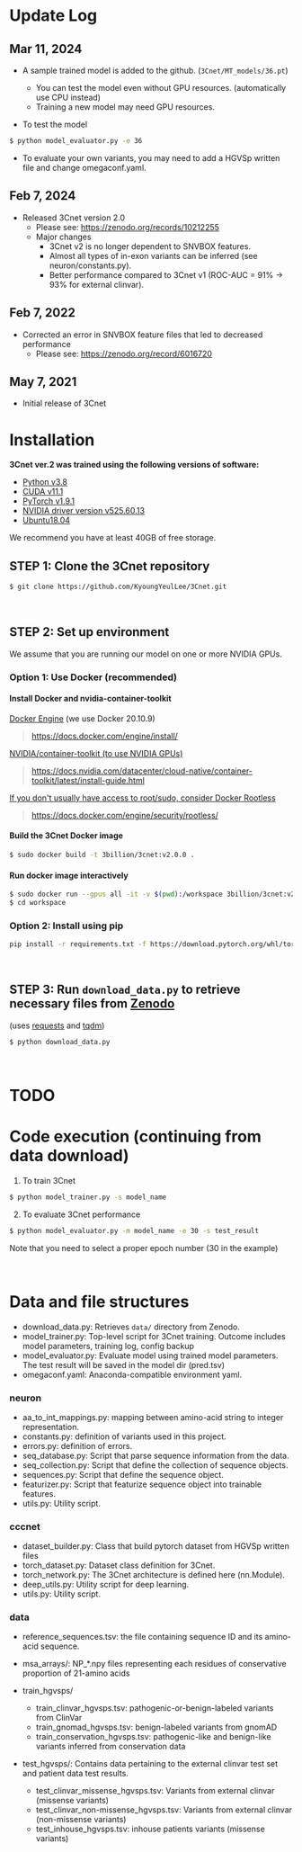 ﻿# Update Log

## Mar 11, 2024
- A sample trained model is added to the github. (`3Cnet/MT_models/36.pt`)
  - You can test the model even without GPU resources. (automatically use CPU instead)
  - Training a new model may need GPU resources.

- To test the model
```bash
$ python model_evaluator.py -e 36
```
  - To evaluate your own variants, you may need to add a HGVSp written file and change omegaconf.yaml.

## Feb 7, 2024
- Released 3Cnet version 2.0
  - Please see: https://zenodo.org/records/10212255
  - Major changes
    - 3Cnet v2 is no longer dependent to SNVBOX features.
    - Almost all types of in-exon variants can be inferred (see neuron/constants.py).
    - Better performance compared to 3Cnet v1 (ROC-AUC = 91% -> 93% for external clinvar).
## Feb 7, 2022
- Corrected an error in SNVBOX feature files that led to decreased performance
  - Please see: https://zenodo.org/record/6016720
## May 7, 2021
- Initial release of 3Cnet

# Installation

__3Cnet ver.2 was trained using the following versions of software:__
- [Python v3.8](https://www.python.org)
- [CUDA v11.1](https://developer.nvidia.com/cuda-toolkit)
- [PyTorch v1.9.1](https://pytorch.org)
- [NVIDIA driver version v525.60.13](https://www.nvidia.com/Download/index.aspx)
- [Ubuntu18.04](https://ubuntu.com)

We recommend you have at least 40GB of free storage.
<br>

## STEP 1: Clone the 3Cnet repository

```bash
$ git clone https://github.com/KyoungYeulLee/3Cnet.git
```
<br>

## STEP 2: Set up environment
We assume that you are running our model on one or more NVIDIA GPUs.

### Option 1: Use Docker (recommended)

#### __Install Docker and nvidia-container-toolkit__
<ins>Docker Engine</ins> (we use Docker 20.10.9)
> https://docs.docker.com/engine/install/

<ins>NVIDIA/container-toolkit (to use NVIDIA GPUs)</ins>
> https://docs.nvidia.com/datacenter/cloud-native/container-toolkit/latest/install-guide.html

<ins>If you don't usually have access to root/sudo, consider Docker Rootless</ins>
> https://docs.docker.com/engine/security/rootless/

#### __Build the 3Cnet Docker image__
```bash
$ sudo docker build -t 3billion/3cnet:v2.0.0 .
```
#### __Run docker image interactively__
```bash
$ sudo docker run --gpus all -it -v $(pwd):/workspace 3billion/3cnet:v2.0.0 bash
$ cd workspace
```

### Option 2: Install using pip

```bash
pip install -r requirements.txt -f https://download.pytorch.org/whl/torch_stable.html
```
<br>

## STEP 3: Run `download_data.py` to retrieve necessary files from [Zenodo](https://zenodo.org)

(uses [requests](https://requests.readthedocs.io/en/latest/) and [tqdm](https://tqdm.github.io/))
```bash
$ python download_data.py
```
<br>

# TODO


# Code execution (continuing from data download)

1. To train 3Cnet

```bash
$ python model_trainer.py -s model_name
```

2. To evaluate 3Cnet performance

```bash
$ python model_evaluator.py -m model_name -e 30 -s test_result
```
Note that you need to select a proper epoch number (30 in the example)


<br>

# Data and file structures

- download_data.py: Retrieves `data/` directory from Zenodo.
- model_trainer.py: Top-level script for 3Cnet training. Outcome includes model parameters, training log, config backup
- model_evaluator.py: Evaluate model using trained model parameters. The test result will be saved in the model dir (pred.tsv)
- omegaconf.yaml: Anaconda-compatible environment yaml.

### **neuron**
   - aa_to_int_mappings.py: mapping between amino-acid string to integer representation.
   - constants.py: definition of variants used in this project.
   - errors.py: definition of errors.
   - seq_database.py: Script that parse sequence information from the data.
   - seq_collection.py: Script that define the collection of sequence objects.
   - sequences.py: Script that define the sequence object.
   - featurizer.py: Script that featurize sequence object into trainable features.
   - utils.py: Utility script.
  
### **cccnet**
   - dataset_builder.py: Class that build pytorch dataset from HGVSp written files
   - torch_dataset.py: Dataset class definition for 3Cnet.
   - torch_network.py: The 3Cnet architecture is defined here (nn.Module).
   - deep_utils.py: Utility script for deep learning.
   - utils.py: Utility script.

### **data**
   - reference_sequences.tsv: the file containing sequence ID and its amino-acid sequence.
   - msa_arrays/: NP_*.npy files representing each residues of conservative proportion of 21-amino acids

   - train_hgvsps/
     - train_clinvar_hgvsps.tsv: pathogenic-or-benign-labeled  variants from ClinVar
     - train_gnomad_hgvsps.tsv: benign-labeled variants from gnomAD
     - train_conservation_hgvsps.tsv: pathogenic-like and benign-like variants inferred from conservation data

   - test_hgvsps/: Contains data pertaining to the external clinvar test set and patient data test results.
     - test_clinvar_missense_hgvsps.tsv: Variants from external clinvar (missense variants)
     - test_clinvar_non-missense_hgvsps.tsv: Variants from external clinvar (non-missense variants)
     - test_inhouse_hgvsps.tsv: inhouse patients variants (missense variants)
